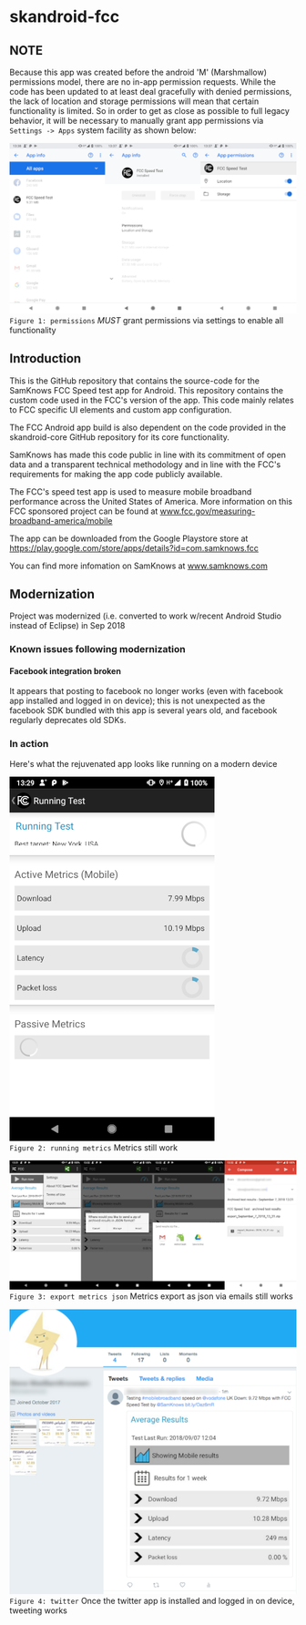 # skandroid-fcc

## NOTE
Because this app was created before the android 'M' (Marshmallow) permissions model,
there are no in-app permission requests.   While the code has been updated to at least
deal gracefully with denied permissions, the lack of location and storage permissions will
mean that certain functionality is limited.  So in order to get as close as possible to full
legacy behavior, it will be necessary to manually grant app permissions via `Settings -> Apps` 
system facility as shown below:

![Screengrab](docs/screengrabs/skandroid-fcc_permissions_manually_granted_via_settings.png)<br>
`Figure 1: permissions` *MUST* grant permissions via settings to enable all functionality

## Introduction
This is the GitHub repository that contains the source-code for the SamKnows FCC Speed test app for Android. This repository contains the custom code used in the FCC's version of the app. This code mainly relates to FCC specific UI elements and custom app configuration.

The FCC Android app build is also dependent on the code provided in the skandroid-core GitHub repository for its core functionality.

SamKnows has made this code public in line with its commitment of open data and a transparent technical methodology and in line with the FCC's requirements for making the app code publicly available.

The FCC's speed test app is used to measure mobile broadband performance across the United States of America. More information on this FCC sponsored project can be found at www.fcc.gov/measuring-broadband-america/mobile

The app can be downloaded from the Google Playstore store at https://play.google.com/store/apps/details?id=com.samknows.fcc

You can find more infomation on SamKnows at www.samknows.com

## Modernization
Project was modernized (i.e. converted to work w/recent Android Studio instead of Eclipse)
in Sep 2018

### Known issues following modernization

#### Facebook integration broken
It appears that posting to facebook no longer works (even with facebook app installed
and logged in on device); this is not unexpected as the facebook SDK bundled with this
app is several years old, and facebook regularly deprecates old SDKs.

### In action
Here's what the rejuvenated app looks like running on a modern device

![Screengrab](docs/screengrabs/skandroid-fcc_metrics_running.png)<br>
`Figure 2: running metrics` Metrics still work

![Screengrab](docs/screengrabs/skandroid-fcc_export_json.png)<br>
`Figure 3: export metrics json` Metrics export as json via emails still works

![Screengrab](docs/screengrabs/skandroid-fcc_twitter_works_2018-09-07.png)<br>
`Figure 4: twitter` Once the twitter app is installed and logged in on device, tweeting works
